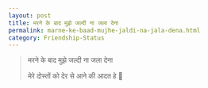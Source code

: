 ```yaml
---
layout: post
title: मरने के बाद मुझे जल्दी ना जला देना 
permalink: marne-ke-baad-mujhe-jaldi-na-jala-dena.html
category: Friendship-Status
---
```

> मरने के बाद मुझे जल्दी ना जला देना 
> 
> मेरे दोस्तों को देर से आने की आदत हे 🤗

